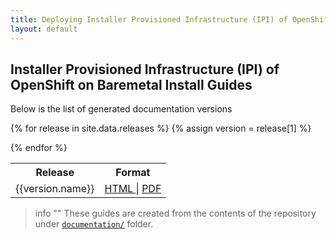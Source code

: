 ```yaml
---
title: Deploying Installer Provisioned Infrastructure (IPI) of OpenShift on Bare Metal
layout: default
---
```


## Installer Provisioned Infrastructure (IPI) of OpenShift on Baremetal Install Guides

Below is the list of generated documentation versions

<table style="width:100%">
  <tr>
    <th>Release</th>
    <th>Format</th>
  </tr>

{% for release in site.data.releases %}
{% assign version = release[1] %}

  <tr>
  <td>{{version.name}}</td>
  <td>
    <a href="{{ version.folder }}">
       <i class="fab fa-html5"></i> HTML
    </a>
    |
    <a href="{{ version.folder }}index.pdf">
      <i class="fas fa-file-pdf"></i> PDF
    </a>
    </td>
  </tr>
{% endfor %}

</table>

> info ""
> These guides are created from the contents of the repository under [`documentation/`](https://github.com/openshift-kni/baremetal-deploy/tree/master/documentation) folder.
